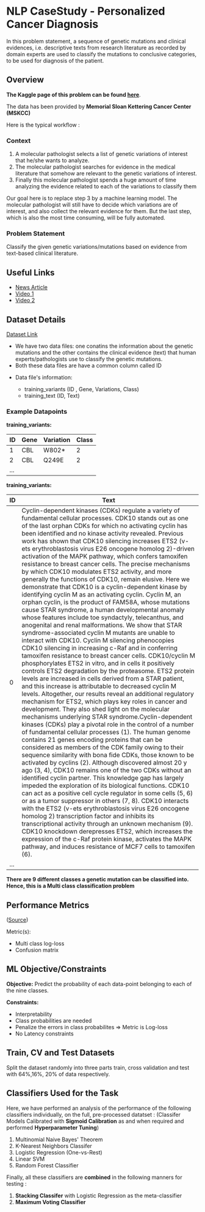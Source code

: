 # NLP CaseStudy - Personalized Cancer Diagnosis
In this problem statement, a sequence of genetic mutations and clinical evidences, i.e. descriptive texts from research literature as recorded by domain experts are used to classify the mutations to conclusive categories, to be used for diagnosis of the patient. 

## Overview

**The Kaggle page of this problem can be found [here](https://www.kaggle.com/c/msk-redefining-cancer-treatment/)**. 

The data has been provided by **Memorial Sloan Kettering Cancer Center (MSKCC)**

Here is the typical workflow :

### Context

1. A molecular pathologist selects a list of genetic variations of interest that he/she wants to analyze.
2. The molecular pathologist searches for evidence in the medical literature that somehow are relevant to the genetic variations of interest.
3. Finally this molecular pathologist spends a huge amount of time analyzing the evidence related to each of the variations to classify them


Our goal here is to replace step 3 by a machine learning model. The molecular pathologist will still have to decide which variations are of interest, and also collect the relevant evidence for them. But the last step, which is also the most time consuming, will be fully automated.

### Problem Statement

Classify the given genetic variations/mutations based on evidence from text-based clinical literature.

## Useful Links

* [News Article](https://www.forbes.com/sites/matthewherper/2017/06/03/a-new-cancer-drug-helped-almost-everyone-who-took-it-almost-heres-what-it-teaches-us/#2a44ee2f6b25)
* [Video 1](https://www.youtube.com/watch?v=UwbuW7oK8rk)
* [Video 2](https://www.youtube.com/watch?v=qxXRKVompI8)

## Dataset Details

[Dataset Link](https://www.kaggle.com/c/msk-redefining-cancer-treatment/data)

- We have two data files: one conatins the information about the genetic mutations and the other contains the clinical evidence (text) that  human experts/pathologists use to classify the genetic mutations. 
- Both these data files are have a common column called ID
- <p> 
    Data file's information:
    <ul> 
        <li>
        training_variants (ID , Gene, Variations, Class)
        </li>
        <li>
        training_text (ID, Text)
        </li>
    </ul>
 </p>

### Example Datapoints

**training_variants:**

ID  | Gene | Variation | Class
--- | --- | --- | ---
1 | CBL | W802* | 2
2 | CBL | Q249E | 2
... | | |

**training_variants:**

ID  | Text
--- | --- 
0 | Cyclin-dependent kinases (CDKs) regulate a variety of fundamental cellular processes. CDK10 stands out as one of the last orphan CDKs for which no activating cyclin has been identified and no kinase activity revealed. Previous work has shown that CDK10 silencing increases ETS2 (v-ets erythroblastosis virus E26 oncogene homolog 2)-driven activation of the MAPK pathway, which confers tamoxifen resistance to breast cancer cells. The precise mechanisms by which CDK10 modulates ETS2 activity, and more generally the functions of CDK10, remain elusive. Here we demonstrate that CDK10 is a cyclin-dependent kinase by identifying cyclin M as an activating cyclin. Cyclin M, an orphan cyclin, is the product of FAM58A, whose mutations cause STAR syndrome, a human developmental anomaly whose features include toe syndactyly, telecanthus, and anogenital and renal malformations. We show that STAR syndrome-associated cyclin M mutants are unable to interact with CDK10. Cyclin M silencing phenocopies CDK10 silencing in increasing c-Raf and in conferring tamoxifen resistance to breast cancer cells. CDK10/cyclin M phosphorylates ETS2 in vitro, and in cells it positively controls ETS2 degradation by the proteasome. ETS2 protein levels are increased in cells derived from a STAR patient, and this increase is attributable to decreased cyclin M levels. Altogether, our results reveal an additional regulatory mechanism for ETS2, which plays key roles in cancer and development. They also shed light on the molecular mechanisms underlying STAR syndrome.Cyclin-dependent kinases (CDKs) play a pivotal role in the control of a number of fundamental cellular processes (1). The human genome contains 21 genes encoding proteins that can be considered as members of the CDK family owing to their sequence similarity with bona fide CDKs, those known to be activated by cyclins (2). Although discovered almost 20 y ago (3, 4), CDK10 remains one of the two CDKs without an identified cyclin partner. This knowledge gap has largely impeded the exploration of its biological functions. CDK10 can act as a positive cell cycle regulator in some cells (5, 6) or as a tumor suppressor in others (7, 8). CDK10 interacts with the ETS2 (v-ets erythroblastosis virus E26 oncogene homolog 2) transcription factor and inhibits its transcriptional activity through an unknown mechanism (9). CDK10 knockdown derepresses ETS2, which increases the expression of the c-Raf protein kinase, activates the MAPK pathway, and induces resistance of MCF7 cells to tamoxifen (6).
... |


**There are 9 different classes a genetic mutation can be classified into. Hence, this is a Multi class classification problem**

## Performance Metrics

([Source](https://www.kaggle.com/c/msk-redefining-cancer-treatment#evaluation))

Metric(s): 
* Multi class log-loss 
* Confusion matrix 

## ML Objective/Constraints

**Objective:** Predict the probability of each data-point belonging to each of the nine classes.

**Constraints:**

* Interpretability
* Class probabilities are needed
* Penalize the errors in class probabilites => Metric is Log-loss
* No Latency constraints

## Train, CV and Test Datasets

Split the dataset randomly into three parts train, cross validation and test with 64%,16%, 20% of data respectively.


## Classifiers Used for the Task 

Here, we have performed an analysis of the performance of the following classifiers individually, on the full, pre-processed datatset :
(Classifer Models Calibrated with **Sigmoid Calibration** as and when required and performed **Hyperparameter Tuning**)

1. Multinomial Naive Bayes' Theorem
2. K-Nearest Neighbors Classifer
3. Logistic Regression (One-vs-Rest)
4. Linear SVM
5. Random Forest Classifier

Finally, all these classifiers are **combined** in the following manners for testing :

1. **Stacking Classifer** with Logistic Regression as the meta-classifier
2. **Maximum Voting Classifier**
